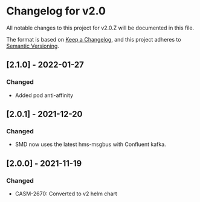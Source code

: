# Changelog for v2.0

All notable changes to this project for v2.0.Z will be documented in this file.

The format is based on [Keep a Changelog](https://keepachangelog.com/en/1.0.0/),
and this project adheres to [Semantic Versioning](https://semver.org/spec/v2.0.0.html).

## [2.1.0] - 2022-01-27

### Changed

- Added pod anti-affinity

## [2.0.1] - 2021-12-20

### Changed

- SMD now uses the latest hms-msgbus with Confluent kafka.

## [2.0.0] - 2021-11-19

### Changed

- CASM-2670: Converted to v2 helm chart

